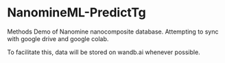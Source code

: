 # NanomineML-PredictTg
Methods Demo of Nanomine nanocomposite database.
Attempting to sync with google drive and google colab.

To facilitate this, data will be stored on wandb.ai whenever possible.
